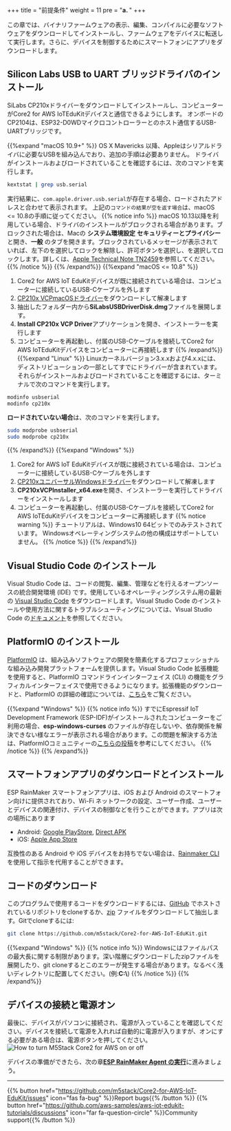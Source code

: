 +++
title = "前提条件"
weight = 11
pre = "<b>a. </b>"
+++

この章では、バイナリファームウェアの表示、編集、コンパイルに必要なソフトウェアをダウンロードしてインストールし、ファームウェアをデバイスに転送して実行します。さらに、デバイスを制御するためにスマートフォンにアプリをダウンロードします。

## Silicon Labs USB to UART ブリッジドライバのインストール
SiLabs CP210xドライバーをダウンロードしてインストールし、コンピューターがCore2 for AWS IoTEduKitデバイスと通信できるようにします。 オンボードのCP2104は、ESP32-D0WDマイクロコントローラーとのホスト通信するUSB-UARTブリッジです。

{{%expand "macOS 10.9+" %}}
OS X Mavericks 以降、Appleはシリアルドライバに必要なUSBを組み込んでおり、追加の手順は必要ありません。 ドライバがインストールおよびロードされていることを確認するには、次のコマンドを実行します。
```bash
kextstat | grep usb.serial
```
実行結果に、`com.apple.driver.usb.serial`が存在する場合、ロードされたアドレスと合わせて表示されます。 上記の`コマンドの結果が空を返す場合`は、macOS <= 10.8の手順に従ってください。
{{% notice info %}}
macOS 10.13以降を利用している場合、ドライバのインストールがブロックされる場合があります。ブロックされた場合は、Macの **システム環境設定** <i class="fas fa-arrow-right"></i> **セキュリティーとプライバシー** と開き、**一般** のタブを開きます。ブロックされているメッセージが表示されていれば、左下の<i class="fas fa-lock"></i>を選択してロックを解除し、許可ボタンを選択し、<i class="fas fa-lock-open"></i>を選択してロックします。詳しくは、[Apple Technical Note TN2459](https://developer.apple.com/library/archive/technotes/tn2459/_index.html)を参照してください。
{{% /notice %}}
{{% /expand%}}
{{%expand "macOS <= 10.8" %}}
1. Core2 for AWS IoT EduKitデバイスが既に接続されている場合は、コンピューターに接続しているUSB-Cケーブルを外します
2. [CP210x VCPmacOSドライバー](https://www.silabs.com/documents/public/software/Mac_OSX_VCP_Driver.zip)をダウンロードして解凍します
3. 抽出したフォルダー内から**SiLabsUSBDriverDisk.dmg**ファイルを展開します。
4. **Install CP210x VCP Driver**アプリケーションを開き、インストーラーを実行します
5. コンピューターを再起動し、付属のUSB-Cケーブルを接続してCore2 for AWS IoTEduKitデバイスをコンピューターに再接続します
{{% /expand%}}
{{%expand "Linux" %}}
Linuxカーネルバージョン3.x.xおよび4.x.xには、ディストリビューションの一部としてすでにドライバーが含まれています。 それらがインストールおよびロードされていることを確認するには、ターミナルで次のコマンドを実行します。
```bash
modinfo usbserial
modinfo cp210x
```
**ロードされていない場合**は、次のコマンドを実行します。
```bash
sudo modprobe usbserial
sudo modprobe cp210x
```
{{% /expand%}}
{{%expand "Windows" %}}
1. Core2 for AWS IoT EduKitデバイスが既に接続されている場合は、コンピューターに接続しているUSB-Cケーブルを外します
2. [CP210xユニバーサルWindowsドライバー](https://www.silabs.com/documents/public/software/CP210x_Universal_Windows_Driver.zip)をダウンロードして解凍します
3. **CP210xVCPInstaller_x64.exe**を開き、インストーラーを実行してドライバーをインストールします
4. コンピューターを再起動し、付属のUSB-Cケーブルを接続してCore2 for AWS IoTEduKitデバイスをコンピューターに再接続します
{{% notice warning %}}
チュートリアルは、Windows10 64ビットでのみテストされています。 Windowsオペレーティングシステムの他の構成はサポートしていません。
{{% /notice %}}
{{% /expand%}}

## Visual Studio Code のインストール
Visual Studio Code は、コードの閲覧、編集、管理などを行えるオープンソースの統合開発環境 (IDE) です。使用しているオペレーティングシステム用の最新の [Visual Studio Code](https://code.visualstudio.com/) をダウンロードします。Visual Studio Code のインストールや使用方法に関するトラブルシューティングについては、Visual Studio Code の[ドキュメント](https://code.visualstudio.com/docs/setup/setup-overview)を参照してください。

## PlatformIO のインストール
[PlatformIO](https://marketplace.visualstudio.com/items?itemName=platformio.platformio-ide) は、組み込みソフトウェアの開発を簡素化するプロフェッショナルな組み込み開発プラットフォームを提供します。Visual Studio Code 拡張機能を使用すると、PlatformIO コマンドラインインターフェイス (CLI) の機能をグラフィカルインターフェイスで使用できるようになります。拡張機能のダウンロードと、PlatformIO の詳細の確認については、[こちら](https://platformio.org/install/ide?install=vscode)をご覧ください。

{{%expand "Windows" %}}
{{% notice info %}}
すでにEspressif IoT Development Framework (ESP-IDF)がインストールされたコンピューターをご利用の場合、**esp-windows-curses** のファイルが存在しないや、依存関係を解決できない様なエラーが表示される場合があります。この問題を解決する方法は、PlatformIOコミュニティーの[こちらの投稿](https://community.platformio.org/t/cant-create-esp-idf-project-correctly-in-platformio/16370/17)を参考にしてください。
{{% /notice %}}
{{% /expand%}}

## スマートフォンアプリのダウンロードとインストール
ESP RainMaker スマートフォンアプリは、iOS および Android のスマートフォン向けに提供されており、Wi-Fi ネットワークの設定、ユーザー作成、ユーザーとデバイスの関連付け、デバイスの制御などを行うことができます。アプリは次の場所にあります
* Android: [Google PlayStore](https://play.google.com/store/apps/details?id=com.espressif.rainmaker), [Direct APK](https://github.com/espressif/esp-rainmaker-android/releases)
* iOS: [Apple App Store](https://apps.apple.com/app/esp-rainmaker/id1497491540)

互換性のある Android や iOS デバイスをお持ちでない場合は、[Rainmaker CLI](https://rainmaker.espressif.com/docs/cli-setup.html)を使用して指示を代用することができます。

## コードのダウンロード
このプログラムで使用するコードをダウンロードするには、[GitHub](https://github.com/m5stack/Core2-for-AWS-IoT-EduKit) でホストされているリポジトリをcloneするか、[zip](https://github.com/m5stack/Core2-for-AWS-IoT-EduKit/archive/master.zip) ファイルをダウンロードして抽出します。Gitでcloneするには:

```bash
git clone https://github.com/m5stack/Core2-for-AWS-IoT-EduKit.git
```
{{%expand "Windows" %}}
{{% notice info %}}
Windowsにはファイルパスの最大長に関する制限があります。深い階層にダウンロードしたzipファイルを展開したり、git cloneするとこのエラーが発生する場合があります。なるべく浅いディレクトリに配置してください。(例:**C:\\**)
{{% /notice %}}
{{% /expand%}}

## デバイスの接続と電源オン
最後に、デバイスがパソコンに接続され、電源が入っていることを確認してください。デバイスを接続して電源を入れれば自動的に電源が入りますが、オンにする必要がある場合は、電源ボタンを押してください。
![How to turn M5Stack Core2 for AWS on or off](prerequisites/core2foraws_power_on_off.jpg?width=500px&classes=shadow)

デバイスの準備ができたら、次の章[**ESP RainMaker Agent の実行**](/ja/getting-started/run-rainmaker.html)に進みましょう。

---
{{% button href="https://github.com/m5stack/Core2-for-AWS-IoT-EduKit/issues" icon="fas fa-bug" %}}Report bugs{{% /button %}} {{% button href="https://github.com/aws-samples/aws-iot-edukit-tutorials/discussions" icon="far fa-question-circle" %}}Community support{{% /button %}}